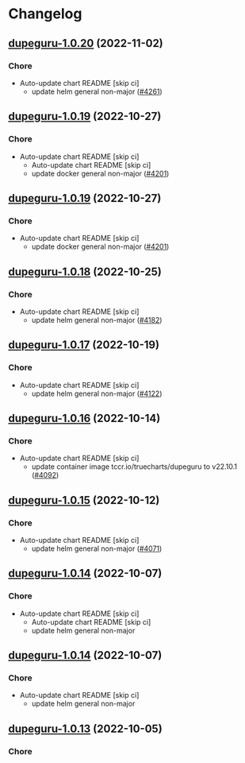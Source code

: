 # Changelog



## [dupeguru-1.0.20](https://github.com/truecharts/charts/compare/dupeguru-1.0.19...dupeguru-1.0.20) (2022-11-02)

### Chore

- Auto-update chart README [skip ci]
  - update helm general non-major ([#4261](https://github.com/truecharts/charts/issues/4261))




## [dupeguru-1.0.19](https://github.com/truecharts/charts/compare/dupeguru-1.0.18...dupeguru-1.0.19) (2022-10-27)

### Chore

- Auto-update chart README [skip ci]
  - Auto-update chart README [skip ci]
  - update docker general non-major ([#4201](https://github.com/truecharts/charts/issues/4201))




## [dupeguru-1.0.19](https://github.com/truecharts/charts/compare/dupeguru-1.0.18...dupeguru-1.0.19) (2022-10-27)

### Chore

- Auto-update chart README [skip ci]
  - update docker general non-major ([#4201](https://github.com/truecharts/charts/issues/4201))




## [dupeguru-1.0.18](https://github.com/truecharts/charts/compare/dupeguru-1.0.17...dupeguru-1.0.18) (2022-10-25)

### Chore

- Auto-update chart README [skip ci]
  - update helm general non-major ([#4182](https://github.com/truecharts/charts/issues/4182))




## [dupeguru-1.0.17](https://github.com/truecharts/charts/compare/dupeguru-1.0.16...dupeguru-1.0.17) (2022-10-19)

### Chore

- Auto-update chart README [skip ci]
  - update helm general non-major ([#4122](https://github.com/truecharts/charts/issues/4122))




## [dupeguru-1.0.16](https://github.com/truecharts/charts/compare/dupeguru-1.0.15...dupeguru-1.0.16) (2022-10-14)

### Chore

- Auto-update chart README [skip ci]
  - update container image tccr.io/truecharts/dupeguru to v22.10.1 ([#4092](https://github.com/truecharts/charts/issues/4092))




## [dupeguru-1.0.15](https://github.com/truecharts/charts/compare/dupeguru-1.0.14...dupeguru-1.0.15) (2022-10-12)

### Chore

- Auto-update chart README [skip ci]
  - update helm general non-major ([#4071](https://github.com/truecharts/charts/issues/4071))




## [dupeguru-1.0.14](https://github.com/truecharts/charts/compare/dupeguru-1.0.13...dupeguru-1.0.14) (2022-10-07)

### Chore

- Auto-update chart README [skip ci]
  - Auto-update chart README [skip ci]
  - update helm general non-major




## [dupeguru-1.0.14](https://github.com/truecharts/charts/compare/dupeguru-1.0.13...dupeguru-1.0.14) (2022-10-07)

### Chore

- Auto-update chart README [skip ci]
  - update helm general non-major




## [dupeguru-1.0.13](https://github.com/truecharts/charts/compare/dupeguru-1.0.12...dupeguru-1.0.13) (2022-10-05)

### Chore
